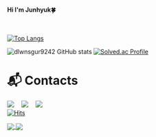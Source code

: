 <h4> Hi I'm Junhyuk🍀 </h4>
<br>

﻿[![Top Langs](https://github-readme-stats.vercel.app/api/top-langs/?username=dlwnsgur9242&langs_count=6&layout=compact&theme=light&hide_progress=true&&hide=html,css,c%2B%2B,powershell,scss,batchfile)](https://github.com/dlwnsgur9242/dlwnsgur9242)
<br>

![dlwnsgur9242 GitHub stats](https://github-readme-stats.vercel.app/api?username=dlwnsgur9242&show_icons=true&theme=true)
[![Solved.ac Profile](http://mazassumnida.wtf/api/v2/generate_badge?boj=dlwsngur9242)](https://solved.ac/dlwsngur9242/)
<br>

# :mailbox_with_mail: Contacts
<a href="https://sites.google.com/view/dlwnsgur9242/%ED%99%88"><img src="https://img.shields.io/badge/Curriculum_Vitae-blue?style=flat-square"/></a>ㅤ
<a href="https://junlove-dam1ary.tistory.com"><img src="https://img.shields.io/badge/Tech_Blog-e15336?style=flat-square&logo=Tistory&logoColor=white"/></a>ㅤ
<a href="mailto:dlwnsgur9242@gmail.com"><img src="https://img.shields.io/badge/Gmail-d14836?style=flatsquare&logo=Gmail&logoColor=white&link=daming.py@gmail.com"/></a>
<br>
[![Hits](https://hits.seeyoufarm.com/api/count/incr/badge.svg?url=https%3A%2F%2Fgithub.com%2Fdlwnsgur9242%2F&count_bg=%23A8BCEE&title_bg=%23FDFF38&icon=python.svg&icon_color=%2372EE8E&title=hits&edge_flat=false)](https://hits.seeyoufarm.com)


<a href="https://github.com/anuraghazra/github-readme-stats">
  <img align="center" src="https://github-readme-stats.vercel.app/api/pin/?username=anuraghazra&repo=github-readme-stats" />
</a>
<a href="https://github.com/anuraghazra/convoychat">
  <img align="center" src="https://github-readme-stats.vercel.app/api/pin/?username=anuraghazra&repo=convoychat" />
</a>
